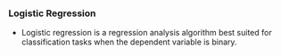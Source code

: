 ### Logistic Regression
- Logistic regression is a regression analysis algorithm best suited for classification tasks when the dependent variable is binary. 


